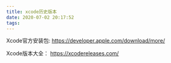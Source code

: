```yaml
---
title: xcode历史版本
date: 2020-07-02 20:17:52
tags:
---
```


Xcode官方安装包:
https://developer.apple.com/download/more/

Xcode版本大全：
https://xcodereleases.com/